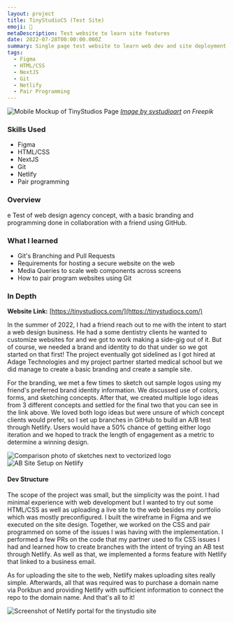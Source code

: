 ```yaml
---
layout: project
title: TinyStudioCS (Test Site)
emoji: 🎨
metaDescription: Test website to learn site features
date: 2022-07-28T00:00:00.000Z
summary: Single page test website to learn web dev and site deployment with NextJS.
tags:
  - Figma
  - HTML/CSS
  - NextJS
  - Git
  - Netlify
  - Pair Programming
---
```

![Mobile Mockup of TinyStudios Page](/static/img/tinystudios-mockup.jpg)
*[Image by svstudioart](https://www.freepik.com/free-vector/realistic-front-view-smartphone-mockup-mobile-iphone-purple-frame-with-blank-white-display-vector_33632332.htm#query=mockup%20phone&position=1&from_view=keyword&track=ais) on Freepik*

### Skills Used
  - Figma
  - HTML/CSS
  - NextJS
  - Git
  - Netlify
  - Pair programming

### Overview
e
Test of web design agency concept, with a basic branding and programming done in collaboration with a friend using GitHub.

### What I learned

- Git's Branching and Pull Requests
- Requirements for hosting a secure website on the web
- Media Queries to scale web components across screens
- How to pair program websites using Git

### In Depth

**Website Link:** [https://tinystudiocs.com/](https://tinystudiocs.com/)

In the summer of 2022, I had a friend reach out to me with the intent to start a web design business. He had a some dentistry clients he wanted to customize websites for and we got to work making a side-gig out of it. But of course, we needed a brand and identity to do that under so we got started on that first! The project eventually got sidelined as I got hired at Adage Technologies and my project partner started medical school but we did manage to create a basic branding and create a sample site.

For the branding, we met a few times to sketch out sample logos using my friend's preferred brand identity information. We discussed use of colors, forms, and sketching concepts. After that, we created multiple logo ideas from 3 different concepts and settled for the final two that you can see in the link above. We loved both logo ideas but were unsure of which concept clients would prefer, so I set up branches in GitHub to build an A/B test through Netlify. Users would have a 50% chance of getting either logo iteration and we hoped to track the length of engagement as a metric to determine a winning design.

![Comparison photo of sketches next to vectorized logo](/static/img/branding-tinystudios-comparison.png)
![AB Site Setup on Netlify](/static/img/tinystudios-AB-testing.png)

#### Dev Structure

The scope of the project was small, but the simplicity was the point. I had minimal experience with web development but I wanted to try out some HTML/CSS as well as uploading a live site to the web besides my portfolio which was mostly preconfigured. I built the wireframe in Figma and we executed on the site design. Together, we worked on the CSS and pair programmed on some of the issues I was having with the implementation. I performed a few PRs on the code that my partner used to fix CSS issues I had and learned how to create branches with the intent of trying an AB test through Netlify. As well as that, we implemented a forms feature with Netlify that linked to a business email.

As for uploading the site to the web, Netlify makes uploading sites really simple. Afterwards, all that was required was to purchase a domain name via Porkbun and providing Netlify with sufficient information to connect the repo to the domain name. And that's all to it!

![Screenshot of Netlify portal for the tinystudio site](/static/img/tinystudios-netlify.png)